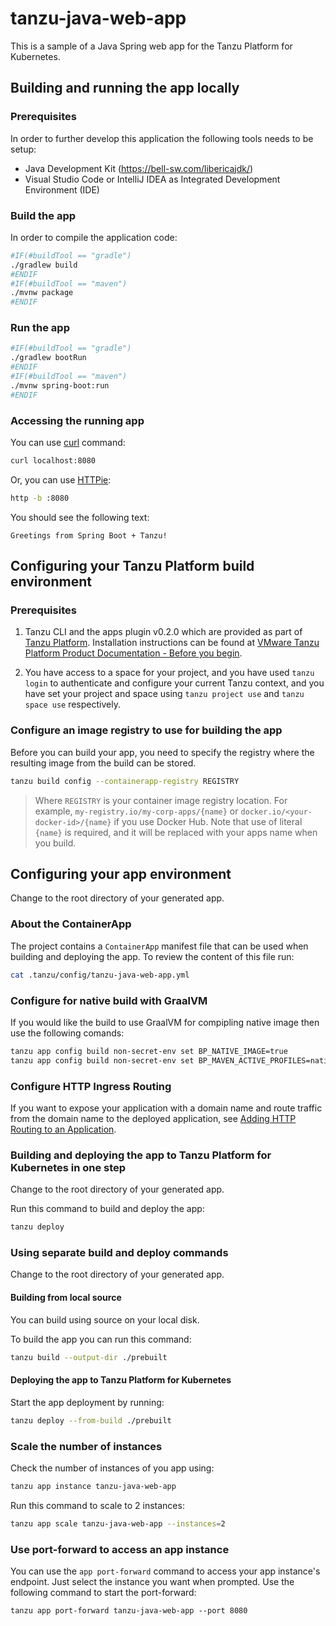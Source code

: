 # tanzu-java-web-app

This is a sample of a Java Spring web app for the Tanzu Platform for Kubernetes.

## Building and running the app locally

### Prerequisites
In order to further develop this application the following tools needs to be setup:
- Java Development Kit (https://bell-sw.com/libericajdk/)
- Visual Studio Code or IntelliJ IDEA as Integrated Development Environment (IDE)

### Build the app

In order to compile the application code:

```sh
#IF(#buildTool == "gradle")
./gradlew build
#ENDIF
#IF(#buildTool == "maven")
./mvnw package
#ENDIF
```

### Run the app

```sh
#IF(#buildTool == "gradle")
./gradlew bootRun
#ENDIF
#IF(#buildTool == "maven")
./mvnw spring-boot:run
#ENDIF
```

### Accessing the running app

You can use [curl](https://curl.se/) command:

```sh
curl localhost:8080
```

Or, you can use [HTTPie](https://httpie.io/):

```sh
http -b :8080
```

You should see the following text:

```
Greetings from Spring Boot + Tanzu!
```

## Configuring your Tanzu Platform build environment

### Prerequisites

1. Tanzu CLI and the apps plugin v0.2.0 which are provided as part of [Tanzu Platform](https://docs.vmware.com/en/VMware-Tanzu-Platform/index.html). Installation instructions can be found at [VMware Tanzu Platform Product Documentation - Before you begin](https://docs.vmware.com/en/VMware-Tanzu-Platform/SaaS/create-manage-apps-tanzu-platform-k8s/getting-started-deploy-app-to-space.html#before-you-begin-0).

2. You have access to a space for your project, and you have used `tanzu login` to authenticate and configure your current Tanzu context, and you have set your project and space using `tanzu project use` and `tanzu space use` respectively.

### Configure an image registry to use for building the app

Before you can build your app, you need to specify the registry where the resulting image from the build can be stored.

```sh
tanzu build config --containerapp-registry REGISTRY
```

> Where `REGISTRY` is your container image registry location. For example, `my-registry.io/my-corp-apps/{name}` or `docker.io/<your-docker-id>/{name}` if you use Docker Hub. Note that use of literal `{name}` is required, and it will be replaced with your apps name when you build.

## Configuring your app environment

Change to the root directory of your generated app.

### About the ContainerApp

The project contains a `ContainerApp` manifest file that can be used when building and deploying the app. To review the content of this file run:

```sh
cat .tanzu/config/tanzu-java-web-app.yml
```

### Configure for native build with GraalVM

If you would like the build to use GraalVM for compipling native image then use the following comands:

```sh
tanzu app config build non-secret-env set BP_NATIVE_IMAGE=true
tanzu app config build non-secret-env set BP_MAVEN_ACTIVE_PROFILES=native
```

### Configure HTTP Ingress Routing

If you want to expose your application with a domain name and route traffic from the domain name to the deployed application, see [Adding HTTP Routing to an Application](https://docs.vmware.com/en/VMware-Tanzu-Platform/SaaS/create-manage-apps-tanzu-platform-k8s/how-to-ingress-to-app.html).

### Building and deploying the app to Tanzu Platform for Kubernetes in one step

Change to the root directory of your generated app.

Run this command to build and deploy the app:

```sh
tanzu deploy
```

### Using separate build and deploy commands

Change to the root directory of your generated app.

#### Building from local source

You can build using source on your local disk.

To build the app you can run this command:

```sh
tanzu build --output-dir ./prebuilt
```

#### Deploying the app to Tanzu Platform for Kubernetes

Start the app deployment by running:

```sh
tanzu deploy --from-build ./prebuilt
```

### Scale the number of instances

Check the number of instances of you app using:

```sh
tanzu app instance tanzu-java-web-app
```

Run this command to scale to 2 instances:

```sh
tanzu app scale tanzu-java-web-app --instances=2
```

### Use port-forward to access an app instance

You can use the `app port-forward` command to access your app instance's endpoint.
Just select the instance you want when prompted.
Use the following command to start the port-forward:

```
tanzu app port-forward tanzu-java-web-app --port 8080
```
